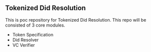 ## Tokenized Did Resolution

This is poc repository for Tokenized Did Resolution. This repo will be consisted of 3 core modules.

- Token Specification
- Did Resolver
- VC Verifier
